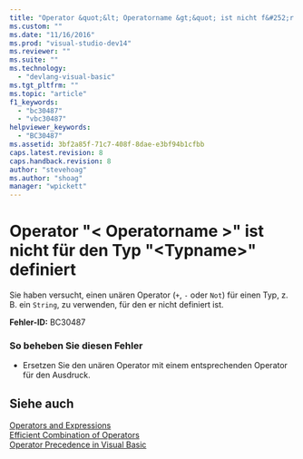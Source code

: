```yaml
---
title: "Operator &quot;&lt; Operatorname &gt;&quot; ist nicht f&#252;r den Typ &quot;&lt;Typname&gt;&quot; definiert | Microsoft Docs"
ms.custom: ""
ms.date: "11/16/2016"
ms.prod: "visual-studio-dev14"
ms.reviewer: ""
ms.suite: ""
ms.technology: 
  - "devlang-visual-basic"
ms.tgt_pltfrm: ""
ms.topic: "article"
f1_keywords: 
  - "bc30487"
  - "vbc30487"
helpviewer_keywords: 
  - "BC30487"
ms.assetid: 3bf2a85f-71c7-408f-8dae-e3bf94b1cfbb
caps.latest.revision: 8
caps.handback.revision: 8
author: "stevehoag"
ms.author: "shoag"
manager: "wpickett"
---
```

# Operator &quot;&lt; Operatorname &gt;&quot; ist nicht f&#252;r den Typ &quot;&lt;Typname&gt;&quot; definiert
Sie haben versucht, einen unären Operator \(`+`, `-` oder `Not`\) für einen Typ, z. B. ein `String`, zu verwenden, für den er nicht definiert ist.  
  
 **Fehler\-ID:** BC30487  
  
### So beheben Sie diesen Fehler  
  
-   Ersetzen Sie den unären Operator mit einem entsprechenden Operator für den Ausdruck.  
  
## Siehe auch  
 [Operators and Expressions](../../visual-basic/programming-guide/language-features/operators-and-expressions/index.md)   
 [Efficient Combination of Operators](../../visual-basic/programming-guide/language-features/operators-and-expressions/efficient-combination-of-operators.md)   
 [Operator Precedence in Visual Basic](../../visual-basic/language-reference/operators/operator-precedence.md)